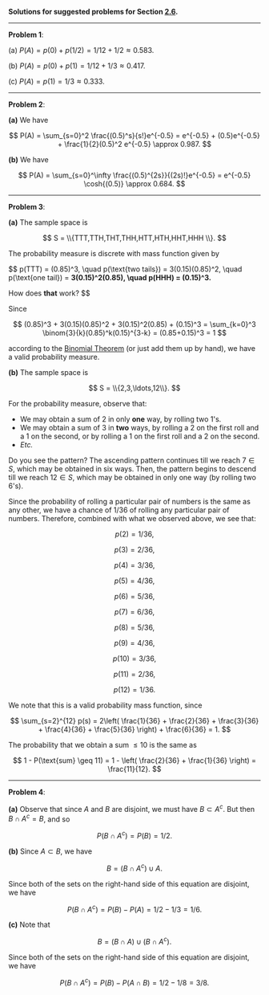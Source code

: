 **Solutions for suggested problems for Section [2.6](https://mml.johnmyersmath.com/stats-book/chapters/prob-spaces.html#discrete-and-uniform-probability-measures).**

---

**Problem 1**:

(a) $P(A) = p(0) + p(1/2) = 1/12 + 1/2 \approx 0.583$.

(b) $P(A) = p(0) + p(1) = 1/12 + 1/3 \approx 0.417$.

(c) $P(A)= p(1) = 1/3 \approx 0.333$.

---

**Problem 2**:

**(a)** We have

$$
P(A) = \sum_{s=0}^2 \frac{(0.5)^s}{s!}e^{-0.5} = e^{-0.5} + (0.5)e^{-0.5} + \frac{1}{2}(0.5)^2 e^{-0.5} \approx 0.987.
$$

**(b)** We have

$$
P(A) = \sum_{s=0}^\infty \frac{(0.5)^{2s}}{(2s)!}e^{-0.5} = e^{-0.5} \cosh{(0.5)} \approx 0.684.
$$

---

**Problem 3**: 

**(a)** The sample space is

$$
S = \\{TTT,TTH,THT,THH,HTT,HTH,HHT,HHH \\}.
$$

The probability measure is discrete with mass function given by

$$
p(TTT) = (0.85)^3, \quad p(\text{two tails}) = 3(0.15)(0.85)^2, \quad p(\text{one tail}) = **3(0.15)^2(0.85), \quad p(HHH) = (0.15)^3.**

How does **that** work?
$$

Since

$$
(0.85)^3 + 3(0.15)(0.85)^2 + 3(0.15)^2(0.85) + (0.15)^3 = \sum_{k=0}^3 \binom{3}{k}(0.85)^k(0.15)^{3-k} = (0.85+0.15)^3 = 1
$$

according to the [Binomial Theorem](https://en.wikipedia.org/wiki/Binomial_theorem#Statement) (or just add them up by hand), we have a valid probability measure.

**(b)** The sample space is

$$
S = \\{2,3,\ldots,12\\}.
$$

For the probability measure, observe that:

* We may obtain a sum of $2$ in only **one** way, by rolling two $1$'s. 
* We may obtain a sum of $3$ in **two** ways, by rolling a $2$ on the first roll and a $1$ on the second, or by rolling a $1$ on the first roll and a $2$ on the second. 
* _Etc._

Do you see the pattern? The ascending pattern continues till we reach $7\in S$, which may be obtained in six ways. Then, the pattern begins to descend till we reach $12\in S$, which may be obtained in only one way (by rolling two $6$'s).

Since the probability of rolling a particular pair of numbers is the same as any other, we have a chance of $1/36$ of rolling any particular pair of numbers. Therefore, combined with what we observed above, we see that:


$$p(2) = 1/36,$$

$$p(3) = 2/36,$$

$$p(4) = 3/36,$$

$$p(5) = 4/36,$$

$$p(6) = 5/36,$$

$$p(7) = 6/36,$$

$$p(8) = 5/36,$$

$$p(9) = 4/36,$$

$$p(10) = 3/36,$$

$$p(11) = 2/36,$$

$$p(12) = 1/36.$$

We note that this is a valid probability mass function, since

$$
\sum_{s=2}^{12} p(s) = 2\left( \frac{1}{36} + \frac{2}{36} + \frac{3}{36} + \frac{4}{36} + \frac{5}{36} \right) + \frac{6}{36} = 1.
$$

The probability that we obtain a sum $\leq 10$ is the same as

$$
1 - P(\text{sum} \geq 11) = 1 - \left( \frac{2}{36} + \frac{1}{36} \right) = \frac{11}{12}.
$$

---

**Problem 4**:

**(a)** Observe that since $A$ and $B$ are disjoint, we must have $B\subset A^c$. But then $B\cap A^c = B$, and so

$$
P(B\cap A^c) = P(B) = 1/2.
$$

**(b)** Since $A\subset B$, we have

$$
B = (B\cap A^c) \cup A.
$$

Since both of the sets on the right-hand side of this equation are disjoint, we have

$$
P(B\cap A^c) = P(B) - P(A) =  1/2 - 1/3 = 1/6.
$$

**(c)** Note that

$$
B = (B\cap A) \cup (B\cap A^c).
$$

Since both of the sets on the right-hand side of this equation are disjoint, we have

$$
P(B\cap A^c) = P(B) - P(A\cap B) = 1/2 - 1/8 = 3/8.
$$
